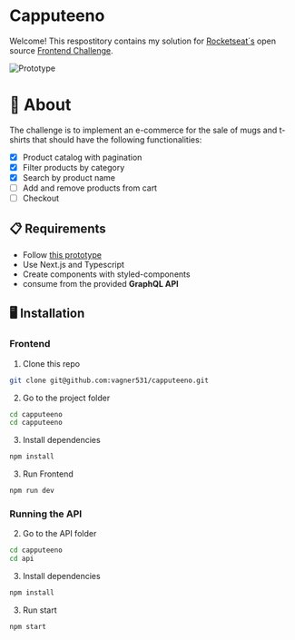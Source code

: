 # Capputeeno

Welcome! This respostitory contains my solution for [Rocketseat´s](https://www.rocketseat.com.br/ignite?utm_source=influencer&utm_medium=publipost&utm_campaign=lead&utm_term=ignite&utm_content=lead-ignite-publipost-organic-cupom_KIPPERDEV-none-none-none-none-redes_kipperdev&referral=kipperdev&coupon=KIPPERDEV@IGNITE) open source [Frontend Challenge](https://github.com/Rocketseat/frontend-challenge).

![Prototype](https://user-images.githubusercontent.com/36738524/240778844-d8fdd6d1-7ecd-4ff2-bf71-969a65677459.png)

# 🧠 About

The challenge is to implement an e-commerce for the sale of mugs and t-shirts that should have the following functionalities:

- [x] Product catalog with pagination
- [x] Filter products by category
- [x] Search by product name
- [ ] Add and remove products from cart
- [ ] Checkout

## 📋 Requirements

- Follow [this prototype](https://www.figma.com/file/rET9F2CeUEJdiVN7JRu993/E-commerce---capputeeno?node-id=680%3A6449)
- Use Next.js and Typescript
- Create components with styled-components
- consume from the provided **GraphQL API**

## 🖥️ Installation

### Frontend

1. Clone this repo
```bash
git clone git@github.com:vagner531/capputeeno.git
```

2. Go to the project folder
```bash
cd capputeeno
cd capputeeno
```

3. Install dependencies
```bash
npm install
```

3. Run Frontend
```bash
npm run dev
```

### Running the API


2. Go to the API folder

```bash
cd capputeeno
cd api
```

3. Install dependencies
```bash
npm install
```

3. Run start
```bash
npm start
```



